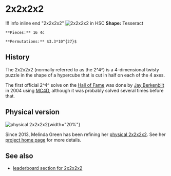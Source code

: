 # 2x2x2x2

!!! info inline end "2x2x2x2"
    ![2x2x2x2 in HSC](/assets/images/HSC2222.png)
    **Shape:** Tesseract

    **Pieces:** 16 4c

    **Permutations:** $3.3*10^{27}$
    

## History

The 2x2x2x2 (normally referred to as the 2^4^) is a 4-dimensional twisty puzzle in the shape of a hypercube that is cut in half on each of the 4 axes.

The first official 2^4^ solve on the [Hall of Fame](https://superliminal.com/cube/halloffame.htm) was done by [Jay Berkenbilt](https://www.ql.org/q/) in 2004 using [MC4D](/software-mc4d), although it was probably solved several times before that.

## Physical version

![physical 2x2x2x2](/assets/images/2_4_transparent.png){width="20%"}

Since 2013, Melinda Green has been refining her [physical 2x2x2x2](phys-2x2x2x2). See her [project home page](https://superliminal.com/cube/2x2x2x2/) for more details.

## See also
- [leaderboard section for 2x2x2x2](/leaderboards)

